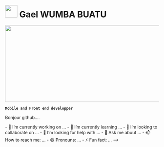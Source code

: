 <h1> 
  <img src="https://img.icons8.com/external-victoruler-flat-victoruler/512/external-afro-people-victoruler-flat-victoruler.png" width="40" height="40"/> 
  Gael WUMBA BUATU
</h1>
<img src="https://www.tripwire.com/sites/default/files/Foundational-Activities-for-Secure-Software-Development.jpg" width="600" height="250" />

**`Mobile and Front end developper`**


<p>Bonjour github....<p/>
- 🔭 I’m currently working on ...
- 🌱 I’m currently learning ...
- 👯 I’m looking to collaborate on ...
- 🤔 I’m looking for help with ...
- 💬 Ask me about ...
- 📫 How to reach me: ...
- 😄 Pronouns: ...
- ⚡ Fun fact: ...
-->
